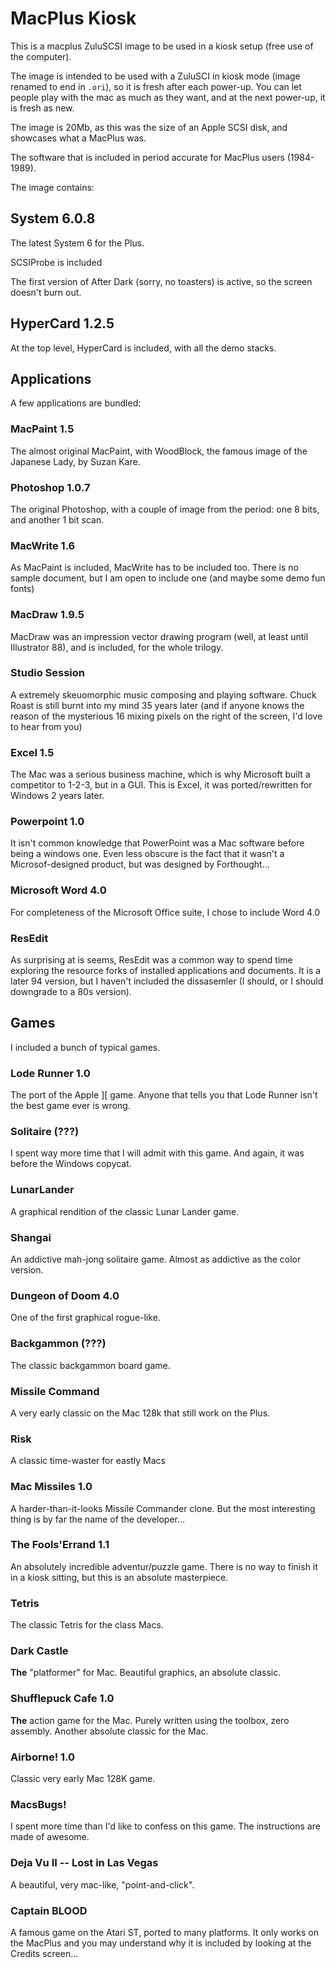 # MacPlus Kiosk

This is a macplus ZuluSCSI image to be used in a kiosk setup (free use of the computer).

The image is intended to be used with a ZuluSCI in kiosk mode (image renamed to end in ``.ori``), so it is fresh after each power-up. You can let people play with the mac as much as they want, and at the next power-up, it is fresh as new.

The image is 20Mb, as this was the size of an Apple SCSI disk, and showcases what a MacPlus was.

The software that is included in period accurate for MacPlus users (1984-1989).

The image contains:

## System 6.0.8

The latest System 6 for the Plus.

SCSIProbe is included

The first version of After Dark (sorry, no toasters) is active, so the screen doesn't burn out.

## HyperCard 1.2.5

At the top level, HyperCard is included, with all the demo stacks.

## Applications

A few applications are bundled:

### MacPaint 1.5

The almost original MacPaint, with WoodBlock, the famous image of the Japanese Lady, by Suzan Kare.

### Photoshop 1.0.7

The original Photoshop, with a couple of image from the period: one 8 bits, and another 1 bit scan.

### MacWrite 1.6

As MacPaint is included, MacWrite has to be included too. There is no sample document, but I am open to include one (and maybe some demo fun fonts)

### MacDraw 1.9.5

MacDraw was an impression vector drawing program (well, at least until Illustrator 88), and is included, for the whole trilogy.

### Studio Session

A extremely skeuomorphic music composing and playing software. Chuck Roast is still burnt into my mind 35 years later (and if anyone knows the reason of the mysterious 16 mixing pixels on the right of the screen, I'd love to hear from you)

### Excel 1.5

The Mac was a serious business machine, which is why Microsoft built a competitor to 1-2-3, but in a GUI. This is Excel, it was ported/rewritten for Windows 2 years later.

### Powerpoint 1.0

It isn't common knowledge that PowerPoint was a Mac software before being a windows one. Even less obscure is the fact that it wasn't a Microsof-designed product, but was designed by Forthought...

### Microsoft Word 4.0

For completeness of the Microsoft Office suite, I chose to include Word 4.0

### ResEdit

As surprising at is seems, ResEdit was a common way to spend time exploring the resource forks of installed applications and documents. It is a later 94 version, but I haven't included the dissasemler (I should, or I should downgrade to a 80s version).

## Games

I included a bunch of typical games.

### Lode Runner 1.0

The port of the Apple ][ game. Anyone that tells you that Lode Runner isn't the best game ever is wrong.

### Solitaire (???)

I spent way more time that I will admit with this game. And again, it was before the Windows copycat.

### LunarLander

A graphical rendition of the classic Lunar Lander game.

### Shangai

An addictive mah-jong solitaire game. Almost as addictive as the color version.

### Dungeon of Doom 4.0

One of the first graphical rogue-like.

### Backgammon (???)

The classic backgammon board game.

### Missile Command

A very early classic on the Mac 128k that still work on the Plus.

### Risk

A classic time-waster for eastly Macs

### Mac Missiles 1.0

A harder-than-it-looks Missile Commander clone. But the most interesting thing is by far the name of the developer...

### The Fools'Errand 1.1

An absolutely incredible adventur/puzzle game. There is no way to finish it in a kiosk sitting, but this is an absolute masterpiece.

### Tetris

The classic Tetris for the class Macs.

### Dark Castle

**The** "platformer" for Mac. Beautiful graphics, an absolute classic.

### Shufflepuck Cafe 1.0

**The** action game for the Mac. Purely written using the toolbox, zero assembly. Another absolute classic for the Mac.

### Airborne! 1.0

Classic very early Mac 128K game.

### MacsBugs!

I spent more time than I'd like to confess on this game. The instructions are made of awesome.

### Deja Vu II -- Lost in Las Vegas

A beautiful, very mac-like, "point-and-click".

### Captain BLOOD

A famous game on the Atari ST, ported to many platforms. It only works on the MacPlus and you may understand why it is included by looking at the Credits screen...
